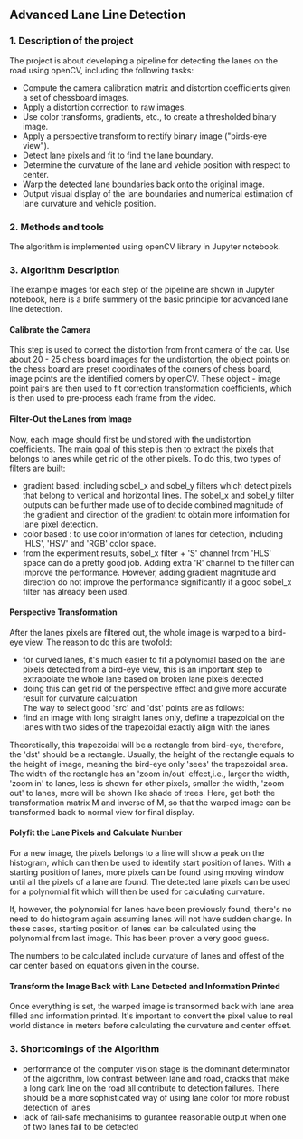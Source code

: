## Advanced Lane Line Detection


### 1. Description of the project
The project is about developing a pipeline for detecting the lanes on the road using openCV, including the following tasks:
* Compute the camera calibration matrix and distortion coefficients given a set of chessboard images.
* Apply a distortion correction to raw images.
* Use color transforms, gradients, etc., to create a thresholded binary image.
* Apply a perspective transform to rectify binary image ("birds-eye view").
* Detect lane pixels and fit to find the lane boundary.
* Determine the curvature of the lane and vehicle position with respect to center.
* Warp the detected lane boundaries back onto the original image.
* Output visual display of the lane boundaries and numerical estimation of lane curvature and vehicle position.

### 2. Methods and tools
  The algorithm is implemented using openCV library in Jupyter notebook.
### 3. Algorithm Description
  The example images for each step of the pipeline are shown in Jupyter notebook, here is a brife summery of the basic principle for advanced lane line detection.
#### Calibrate the Camera
  This step is used to correct the distortion from front camera of the car. Use about 20 - 25 chess board images for the undistortion, the object points on the chess board are preset coordinates of the corners of chess board, image points are the identified corners by openCV. These object - image point pairs are then used to fit correction transformation coefficients, which is then used to pre-process each frame from the video.
#### Filter-Out the Lanes from Image
  Now, each image should first be undistored with the undistortion coefficients. The main goal of this step is then to extract the pixels that belongs to lanes while get rid of the other pixels. To do this, two types of filters are built:  
  * gradient based: including sobel_x and sobel_y filters which detect pixels that belong to vertical and horizontal lines. The sobel_x and sobel_y filter outputs can be further made use of to decide combined magnitude of the gradient and direction of the gradient to obtain more information for lane pixel detection.  
  * color based : to use color information of lanes for detection, including 'HLS', 'HSV' and 'RGB' color space.
  * from the experiment results, sobel_x filter + 'S' channel from 'HLS' space can do a pretty good job. Adding extra 'R' channel to the filter can improve the performance. However, adding gradient magnitude and direction do not improve the performance significantly if a good sobel_x filter has already been used.  
#### Perspective Transformation
  After the lanes pixels are filtered out, the whole image is warped to a bird-eye view. The reason to do this are twofold:
  * for curved lanes, it's much easier to fit a polynomial based on the lane pixels detected from a bird-eye view, this is an important step to extrapolate the whole lane based on broken lane pixels detected
  * doing this can get rid of the perspective effect and give more accurate result for curvature calculation  
  The way to select good 'src' and 'dst' points are as follows:  
  * find an image with long straight lanes only, define a trapezoidal on the lanes with two sides of the trapezoidal exactly align with the lanes  
  
  Theoretically, this trapezoidal will be a rectangle from bird-eye, therefore, the 'dst' should be a rectangle. Usually, the height of the rectangle equals to the height of image, meaning the bird-eye only 'sees' the trapezoidal area. The width of the rectangle has an 'zoom in/out' effect,i.e., larger the width, 'zoom in' to lanes, less is shown for other pixels, smaller the width, 'zoom out' to lanes, more will be shown like shade of trees. Here, get both the transformation matrix M and inverse of M, so that the warped image can be transformed back to normal view for final display.
#### Polyfit the Lane Pixels and Calculate Number
  For a new image, the pixels belongs to a line will show a peak on the histogram, which can then be used to identify start position of lanes. With a starting position of lanes, more pixels can be found using moving window until all the pixels of a lane are found. The detected lane pixels can be used for a polynomial fit which will then be used for calculating curvature. 
  
  If, however, the polynomial for lanes have been previously found, there's no need to do histogram again assuming lanes will not have sudden change. In these cases, starting position of lanes can be calculated using the polynomial from last image. This has been proven a very good guess.  
  
  The numbers to be calculated include curvature of lanes and offest of the car center based on equations given in the course.
  
#### Transform the Image Back with Lane Detected and Information Printed
  Once everything is set, the warped image is transormed back with lane area filled and information printed. It's important to convert the pixel value to real world distance in meters before calculating the curvature and center offset.
  
### 3. Shortcomings of the Algorithm
  * performance of the computer vision stage is the dominant determinator of the algorithm, low contrast between lane and road, cracks that make a long dark line on the road all contribute to detection failures. There should be a more sophisticated way of using lane color for more robust detection of lanes
  * lack of fail-safe mechanisims to gurantee reasonable output when one of two lanes fail to be detected

